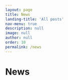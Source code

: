 ```yaml
---
layout: page
title: News
landing-title: 'All posts'
nav-menu: true
description: null
image: null
author: null
order: 10
permalink: /news
---
```


<h1>News</h1>
